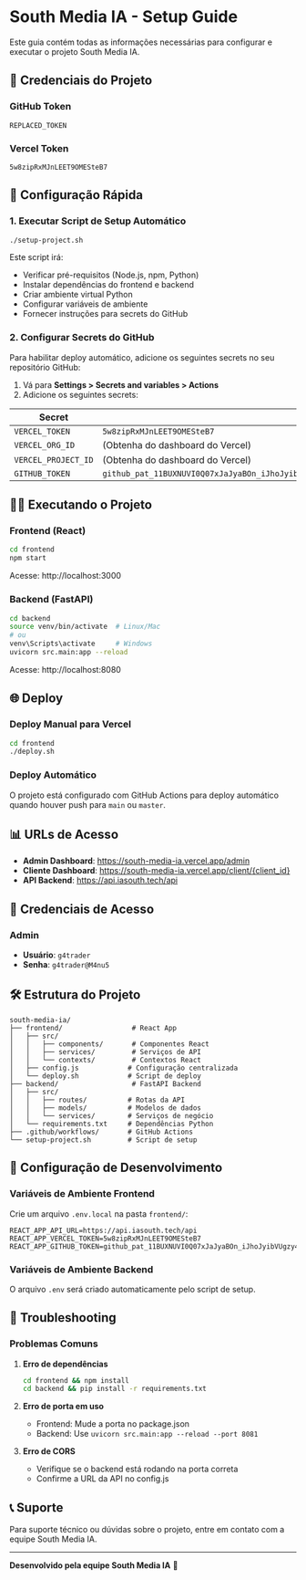 # South Media IA - Setup Guide

Este guia contém todas as informações necessárias para configurar e executar o projeto South Media IA.

## 🔑 Credenciais do Projeto

### GitHub Token
```
REPLACED_TOKEN
```

### Vercel Token
```
5w8zipRxMJnLEET9OMESteB7
```

## 🚀 Configuração Rápida

### 1. Executar Script de Setup Automático
```bash
./setup-project.sh
```

Este script irá:
- Verificar pré-requisitos (Node.js, npm, Python)
- Instalar dependências do frontend e backend
- Criar ambiente virtual Python
- Configurar variáveis de ambiente
- Fornecer instruções para secrets do GitHub

### 2. Configurar Secrets do GitHub

Para habilitar deploy automático, adicione os seguintes secrets no seu repositório GitHub:

1. Vá para **Settings > Secrets and variables > Actions**
2. Adicione os seguintes secrets:

| Secret | Valor |
|--------|-------|
| `VERCEL_TOKEN` | `5w8zipRxMJnLEET9OMESteB7` |
| `VERCEL_ORG_ID` | (Obtenha do dashboard do Vercel) |
| `VERCEL_PROJECT_ID` | (Obtenha do dashboard do Vercel) |
| `GITHUB_TOKEN` | `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` |

## 🏃‍♂️ Executando o Projeto

### Frontend (React)
```bash
cd frontend
npm start
```
Acesse: http://localhost:3000

### Backend (FastAPI)
```bash
cd backend
source venv/bin/activate  # Linux/Mac
# ou
venv\Scripts\activate     # Windows
uvicorn src.main:app --reload
```
Acesse: http://localhost:8080

## 🌐 Deploy

### Deploy Manual para Vercel
```bash
cd frontend
./deploy.sh
```

### Deploy Automático
O projeto está configurado com GitHub Actions para deploy automático quando houver push para `main` ou `master`.

## 📊 URLs de Acesso

- **Admin Dashboard**: https://south-media-ia.vercel.app/admin
- **Cliente Dashboard**: https://south-media-ia.vercel.app/client/{client_id}
- **API Backend**: https://api.iasouth.tech/api

## 🔐 Credenciais de Acesso

### Admin
- **Usuário**: `g4trader`
- **Senha**: `g4trader@M4nu5`

## 🛠️ Estrutura do Projeto

```
south-media-ia/
├── frontend/                 # React App
│   ├── src/
│   │   ├── components/       # Componentes React
│   │   ├── services/         # Serviços de API
│   │   └── contexts/         # Contextos React
│   ├── config.js            # Configuração centralizada
│   └── deploy.sh            # Script de deploy
├── backend/                  # FastAPI Backend
│   ├── src/
│   │   ├── routes/          # Rotas da API
│   │   ├── models/          # Modelos de dados
│   │   └── services/        # Serviços de negócio
│   └── requirements.txt     # Dependências Python
├── .github/workflows/       # GitHub Actions
└── setup-project.sh         # Script de setup
```

## 🔧 Configuração de Desenvolvimento

### Variáveis de Ambiente Frontend
Crie um arquivo `.env.local` na pasta `frontend/`:

```env
REACT_APP_API_URL=https://api.iasouth.tech/api
REACT_APP_VERCEL_TOKEN=5w8zipRxMJnLEET9OMESteB7
REACT_APP_GITHUB_TOKEN=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
```

### Variáveis de Ambiente Backend
O arquivo `.env` será criado automaticamente pelo script de setup.

## 🐛 Troubleshooting

### Problemas Comuns

1. **Erro de dependências**
   ```bash
   cd frontend && npm install
   cd backend && pip install -r requirements.txt
   ```

2. **Erro de porta em uso**
   - Frontend: Mude a porta no package.json
   - Backend: Use `uvicorn src.main:app --reload --port 8081`

3. **Erro de CORS**
   - Verifique se o backend está rodando na porta correta
   - Confirme a URL da API no config.js

## 📞 Suporte

Para suporte técnico ou dúvidas sobre o projeto, entre em contato com a equipe South Media IA.

---

**Desenvolvido pela equipe South Media IA** 🚀
